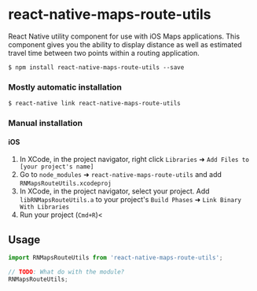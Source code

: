 
# react-native-maps-route-utils

React Native utility component for use with iOS Maps applications. This component gives you the ability to display distance as well as estimated travel time between two points within a routing application. 

`$ npm install react-native-maps-route-utils --save`

### Mostly automatic installation

`$ react-native link react-native-maps-route-utils`

### Manual installation


#### iOS

1. In XCode, in the project navigator, right click `Libraries` ➜ `Add Files to [your project's name]`
2. Go to `node_modules` ➜ `react-native-maps-route-utils` and add `RNMapsRouteUtils.xcodeproj`
3. In XCode, in the project navigator, select your project. Add `libRNMapsRouteUtils.a` to your project's `Build Phases` ➜ `Link Binary With Libraries`
4. Run your project (`Cmd+R`)<

## Usage
```javascript
import RNMapsRouteUtils from 'react-native-maps-route-utils';

// TODO: What do with the module?
RNMapsRouteUtils;
```
  
